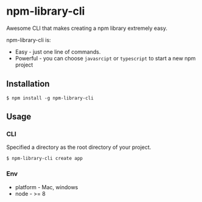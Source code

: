 # npm-library-cli

Awesome CLI that makes creating a npm library extremely easy.

npm-library-cli is:

- Easy - just one line of commands.
- Powerful - you can choose `javasrcipt` or `typescript` to start a new npm project

## Installation

    $ npm install -g npm-library-cli

## Usage

### CLI

Specified a directory as the root directory of your project.

    $ npm-library-cli create app

### Env

- platform - Mac, windows
- node - >= 8
